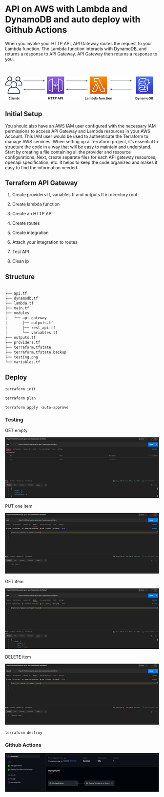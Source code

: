 # API on AWS  with Lambda and DynamoDB and auto deploy with Github Actions

When you invoke your HTTP API, API Gateway routes the request to your Lambda function. The Lambda function interacts with DynamoDB, and returns a response to API Gateway. API Gateway then returns a response to you.

\
\
![arquitecture](img/0.png)





## Initial Setup

You should also have an AWS IAM user configured with the necessary  IAM permissions to access API Gateway and Lambda resources in your AWS Account. 
This IAM user would be used to authenticate the Terraform  to manage AWS services. When setting up a Terraform project, it’s essential to structure the code in a way that will be easy to maintain and understand. Start by creating a file containing all the provider and resource configurations. 
Next, create separate files for each API gateway resources, openapi specification, etc. It helps to keep the code organized and makes it easy to find the information needed.


## Terraform API Gateway 

1. Create providers.tf, variables.tf and outputs.tf in directory root

2. Create lambda function

3. Create an HTTP API

4. Create routes

5. Create integration

6. Attach your integration to routes

7. Test API

8. Clean ip

 

## Structure

```
.
├── api.tf
├── dynamodb.tf
├── lambda.tf
├── main.tf
├── modules
│   └── api_gateway
│       ├── outputs.tf
│       ├── rest_api.tf
│       └── variables.tf
├── outputs.tf
├── providers.tf
├── terraform.tfstate
├── terraform.tfstate.backup
├── testing.png
└── variables.tf

```
## Deploy 

```
terraform init 
```

```
terraform plan
```
```
terraform apply -auto-approve 
```

### Testing


GET empty

![testing](img/1.png)

PUT one item

![testing](img/2.png)

GET item 

![testing](img/3.png)


DELETE item 

![testing](img/4.png)


```
terraform destroy
```

### Github Actions

![deployment](img/5.png)


